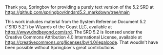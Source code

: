 Thank you, Springbov for providing a purely text version of the 5.2 SRD at https://github.com/springbov/dndsrd5.2_markdown/tree/main

This work includes material from the System Reference Document 5.2 (“SRD 5.2”) by Wizards of the Coast LLC, available at https://www.dndbeyond.com/srd. The SRD 5.2 is licensed under the Creative Commons Attribution 4.0 International License, available at https://creativecommons.org/licenses/by/4.0/legalcode. That woudln't have been possible without Springbov's great contributions.
